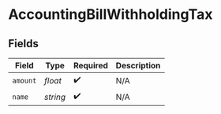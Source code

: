 # AccountingBillWithholdingTax


## Fields

| Field              | Type               | Required           | Description        |
| ------------------ | ------------------ | ------------------ | ------------------ |
| `amount`           | *float*            | :heavy_check_mark: | N/A                |
| `name`             | *string*           | :heavy_check_mark: | N/A                |